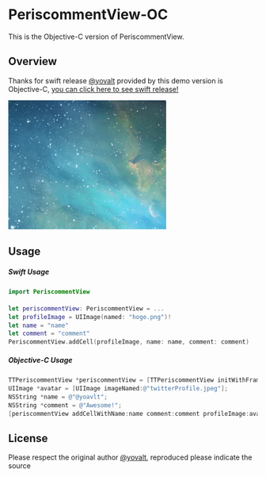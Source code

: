 # PeriscommentView-OC
This is the Objective-C version of PeriscommentView.

## Overview

Thanks for swift release [@yovalt](https://github.com/yoavlt/PeriscommentView) provided by this demo version is Objective-C, [you can click here to see swift release!](https://github.com/yoavlt/PeriscommentView)

![screenshot](https://github.com/devtofu/PeriscommentView-OC/blob/master/screenshot/periscommentViewDemoLow.gif)

## Usage

##### Swift Usage

```swift
import PeriscommentView

let periscommentView: PeriscommentView = ...
let profileImage = UIImage(named: "hoge.png")!
let name = "name"
let comment = "comment"
PeriscommentView.addCell(profileImage, name: name, comment: comment)
```


##### Objective-C Usage

```objective-c
TTPeriscommentView *periscommentView = [TTPeriscommentView initWithFrame:...];
UIImage *avatar = [UIImage imageNamed:@"twitterProfile.jpeg"];
NSString *name = @"@yoavlt";
NSString *comment = @"Awesome!";
[periscommentView addCellWithName:name comment:comment profileImage:avatar];
```

## License

Please respect the original author [@yovalt](https://github.com/yoavlt/PeriscommentView), reproduced please indicate the source